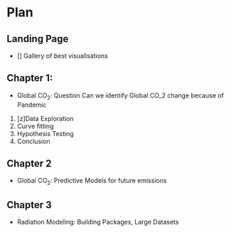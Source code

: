 # Plan 
## Landing Page
- [] Gallery of best visualisations
## Chapter 1:
-  Global $\textrm{CO}_2$: Question Can we identify Global CO_2 change because of Pandemic 
1. [z]Data Exploration
2. Curve fitting
3. Hypothesis Testing 
3. Conclusion 
## Chapter 2
- Global $\textrm{CO}_2$: Predictive Models for future emissions
## Chapter 3
- Radiation Modeling: Building Packages, Large Datasets  